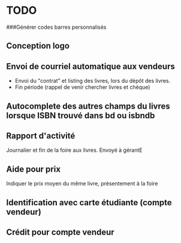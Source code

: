 # TODO

###Générer codes barres personnalisés


Conception logo
-----------------


Envoi de courriel automatique aux vendeurs
-------------------------------------------
* Envoi du "contrat" et listing des livres, lors du dépôt des livres.
* Fin période (rappel de venir chercher livres et chèque)


Autocomplete des autres champs du livres lorsque ISBN trouvé dans bd ou isbndb
--------------------------------------------------------------------------------

Rapport d'activité 
--------------------
Journalier et fin de la foire aux livres. Envoyé à gérantE

Aide pour prix
---------------
Indiquer le prix moyen du même livre, présentement à la foire

Identification avec carte étudiante (compte vendeur)
----------------------------------------------------

Crédit pour compte vendeur
---------------------------
